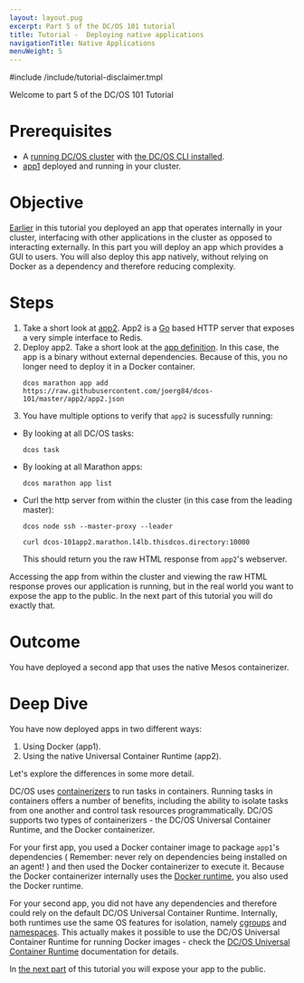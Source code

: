 ```yaml
---
layout: layout.pug
excerpt: Part 5 of the DC/OS 101 tutorial
title: Tutorial -  Deploying native applications
navigationTitle: Native Applications
menuWeight: 5
---
```


#include /include/tutorial-disclaimer.tmpl

Welcome to part 5 of the DC/OS 101 Tutorial


# Prerequisites
* A [running DC/OS cluster](/dcos/1.12/tutorials/dcos-101/cli/) with [the DC/OS CLI installed](/dcos/1.12/tutorials/dcos-101/cli/).
* [app1](/dcos/1.12/tutorials/dcos-101/app1/) deployed and running in your cluster.


# Objective
[Earlier](/dcos/1.12/tutorials/dcos-101/app1/) in this tutorial you deployed an app that operates internally in your cluster, interfacing with other applications in the cluster as opposed to interacting externally. In this part you will deploy an app which provides a GUI to users. You will also deploy this app natively, without relying on Docker as a dependency and therefore reducing complexity.

# Steps
1. Take a short look at [app2](https://github.com/joerg84/dcos-101/blob/master/app2/app2.go). App2 is a [Go](https://golang.org/) based HTTP server that exposes a very simple interface to Redis.
1. Deploy app2. Take a short look at the [app definition](https://raw.githubusercontent.com/joerg84/dcos-101/master/app2/app2.json). In this case, the app is a binary without external dependencies.
  Because of this, you no longer need to deploy it in a Docker container.
    ```
    dcos marathon app add https://raw.githubusercontent.com/joerg84/dcos-101/master/app2/app2.json
    ```
1. You have multiple options to verify that `app2` is sucessfully running:
  * By looking at all DC/OS tasks: 
    ```
    dcos task
    ```
  * By looking at all Marathon apps: 
    ```
    dcos marathon app list
    ```
  * Curl the http server from within the cluster (in this case from the leading master):
    ```
    dcos node ssh --master-proxy --leader
    ```
    ```
    curl dcos-101app2.marathon.l4lb.thisdcos.directory:10000
    ```

    This should return you the raw HTML response from `app2`'s webserver.


Accessing the app from within the cluster and viewing the raw HTML response proves our application is running, but in the real world you want to expose the app to the public. In the next part of this tutorial you will do exactly that.

# Outcome
 You have deployed a second app that uses the native Mesos containerizer.

# Deep Dive
You have now deployed apps in two different ways:

1. Using Docker (app1).
1. Using the native Universal Container Runtime (app2).

Let's explore the differences in some more detail.

DC/OS uses [containerizers](/dcos/1.12/deploying-services/containerizers/) to run tasks in containers. Running tasks in containers offers a number of benefits, including the ability to isolate tasks from one another and control task resources programmatically. DC/OS supports two types of containerizers - the DC/OS Universal Container Runtime, and the Docker containerizer.

For your first app, you used a Docker container image to package `app1`'s dependencies ( Remember: never rely on dependencies being installed on an agent! ) and then used the Docker containerizer to execute it. Because the Docker containerizer internally uses the [Docker runtime](https://docs.docker.com/engine/userguide/intro/), you also used the Docker runtime.

For your second app, you did not have any dependencies and therefore could rely on the default DC/OS Universal Container Runtime. Internally, both runtimes use the same OS features for isolation, namely [cgroups](https://en.wikipedia.org/wiki/Cgroups) and [namespaces](https://en.wikipedia.org/wiki/Linux_namespaces).
This actually makes it possible to use the DC/OS Universal Container Runtime for running Docker images - check the [DC/OS Universal Container Runtime](/dcos/1.12/deploying-services/containerizers/) documentation for details.

In [the next part](/dcos/1.12/tutorials/dcos-101/marathon-lb/) of this tutorial you will expose your app to the public. 